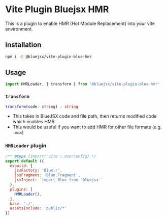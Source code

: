 # Vite Plugin Bluejsx HMR

This is a plugin to enable HMR (Hot Module Replacement) into your vite environment.
## installation
```sh
npm i -D @bluejsx/vite-plugin-blue-hmr
```


## Usage 

```js
import HMRLoader, { transform } from '@bluejsx/vite-plugin-blue-hmr'
```

### `transform`
```ts
transform(code: string) : string
```
- This takes in BlueJSX code and file path, then returns modified code which enables HMR
- This would be useful if you want to add HMR for other file formats (e.g. `.mdx`)


### `HMRLoader` plugin

```js
/** @type {import('vite').UserConfig} */
export default ({
  esbuild: {
    jsxFactory: 'Blue.r',
    jsxFragment: 'Blue.Fragment',
    jsxInject: `import Blue from 'bluejsx'`
  },
  plugins: [
    HMRLoader(),
  ],
  base: './',
  assetsInclude: 'public/*'
})
```
